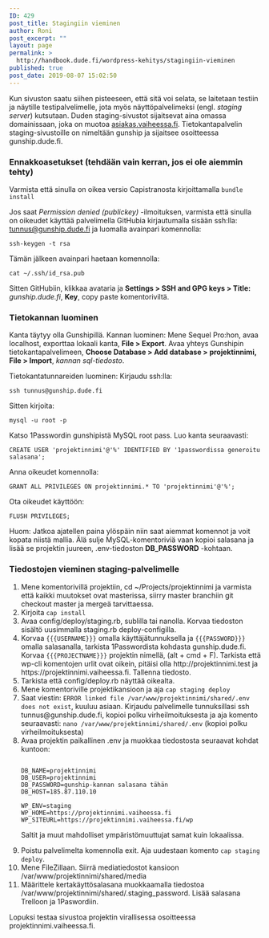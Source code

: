 ```yaml
---
ID: 429
post_title: Stagingiin vieminen
author: Roni
post_excerpt: ""
layout: page
permalink: >
  http://handbook.dude.fi/wordpress-kehitys/stagingiin-vieminen
published: true
post_date: 2019-08-07 15:02:50
---
```

Kun sivuston saatu siihen pisteeseen, että sitä voi selata, se laitetaan testiin ja näytille testipalvelimelle, jota myös näyttöpalvelimeksi (engl. <i>staging server</i>) kutsutaan. Duden staging-sivustot sijaitsevat aina omassa domainissaan, joka on muotoa <a href="https://asiakas.vaiheessa.fi">asiakas.vaiheessa.fi</a>. Tietokantapalvelin staging-sivustoille on nimeltään gunship ja sijaitsee osoitteessa gunship.dude.fi.

<h3>Ennakkoasetukset (tehdään vain kerran, jos ei ole aiemmin tehty)</h3>

Varmista että sinulla on oikea versio Capistranosta kirjoittamalla <code>bundle install</code></li>

Jos saat <i>Permission denied (publickey)</i> -ilmoituksen, varmista että sinulla on oikeudet käyttää palvelimella GitHubia kirjautumalla sisään ssh:lla: tunnus@gunship.dude.fi ja luomalla avainpari komennolla:

<pre class="language-bash"><code>ssh-keygen -t rsa</code></pre>

Tämän jälkeen avainpari haetaan komennolla:

<pre class="language-bash"><code>cat ~/.ssh/id_rsa.pub</code></pre>

Sitten GitHubiin, klikkaa avataria ja <b>Settings > SSH and GPG keys > Title:</b> <i>gunship.dude.fi</i>, <b>Key</b>, copy paste komentoriviltä.

<h3>Tietokannan luominen</h3>

Kanta täytyy olla Gunshipillä. Kannan luominen: Mene Sequel Pro:hon, avaa localhost, exporttaa lokaali kanta, <b>File > Export</b>. Avaa yhteys Gunshipin tietokantapalvelimeen, <b>Choose Database > Add database > projektinnimi, File > Import</b>, <i>kannan sql-tiedosto</i>.

Tietokantatunnareiden luominen: Kirjaudu ssh:lla:

<pre class="language-bash"><code>ssh tunnus@gunship.dude.fi</code></pre>

Sitten kirjoita:

<pre class="language-bash"><code>mysql -u root -p</code></pre>

Katso 1Passwordin gunshipistä MySQL root pass. Luo kanta seuraavasti:

<pre class="language-bash"><code>CREATE USER 'projektinnimi'@'%' IDENTIFIED BY '1passwordissa generoitu salasana';</code></pre>

Anna oikeudet komennolla:

<pre class="language-bash"><code>GRANT ALL PRIVILEGES ON projektinnimi.* TO 'projektinnimi'@'%';</code></pre>

Ota oikeudet käyttöön:

<pre class="language-bash"><code>FLUSH PRIVILEGES;</code></pre>

Huom: Jatkoa ajatellen paina ylöspäin niin saat aiemmat komennot ja voit kopata niistä mallia. Älä sulje MySQL-komentoriviä vaan kopioi salasana ja lisää se projektin juureen, .env-tiedoston <b>DB_PASSWORD</b> -kohtaan.

<h3>Tiedostojen vieminen staging-palvelimelle</h3>

<ol>
<li>Mene komentorivillä projektiin, cd ~/Projects/projektinnimi ja varmista että kaikki muutokset ovat masterissa, siirry master branchiin git checkout master ja mergeä tarvittaessa.</li>
<li>Kirjoita <code>cap install</code></li>
<li>Avaa config/deploy/staging.rb, sublilla tai nanolla. Korvaa tiedoston sisältö uusimmalla staging.rb deploy-configilla.</li>
<li>Korvaa <code>{{{USERNAME}}}</code> omalla käyttäjätunnuksella ja <code>{{{PASSWORD}}}</code> omalla salasanalla, tarkista 1Passwordista kohdasta gunship.dude.fi. Korvaa <code>{{{PROJECTNAME}}}</code> projektin nimellä, (alt + cmd + F). Tarkista että wp-cli komentojen urlit ovat oikein, pitäisi olla http://projektinnimi.test ja https://projektinnimi.vaiheessa.fi. Tallenna tiedosto.</li>
<li>Tarkista että config/deploy.rb näyttää oikealta.</li>
<li>Mene komentoriville projektikansioon ja aja <code>cap staging deploy</code></li>
<li>Saat viestin: <code>ERROR linked file /var/www/projektinnimi/shared/.env does not exist</code>, kuuluu asiaan. Kirjaudu palvelimelle tunnuksillasi ssh tunnus@gunship.dude.fi, kopioi polku virheilmoituksesta ja aja komento seuraavasti: <code>nano /var/www/projektinnimi/shared/.env</code> (kopioi polku virheilmoituksesta)</li>
<li>Avaa projektin paikallinen .env ja muokkaa tiedostosta seuraavat kohdat kuntoon:

<pre class="language-bash"><code>
DB_NAME=projektinnimi
DB_USER=projektinnimi
DB_PASSWORD=gunship-kannan salasana tähän
DB_HOST=185.87.110.10

WP_ENV=staging
WP_HOME=https://projektinnimi.vaiheessa.fi
WP_SITEURL=https://projektinnimi.vaiheessa.fi/wp
</code></pre>

Saltit ja muut mahdolliset ympäristömuuttujat samat kuin lokaalissa.</li>
<li>Poistu palvelimelta komennolla exit. Aja uudestaan komento <code>cap staging deploy</code>.</li>
<li>Mene FileZillaan. Siirrä mediatiedostot kansioon /var/www/projektinnimi/shared/media</li>
<li>Määrittele kertakäyttösalasana muokkaamalla tiedostoa /var/www/projektinnimi/shared/.staging_password. Lisää salasana Trelloon ja 1Paswordiin.</li>
</ol>

Lopuksi testaa sivustoa projektin virallisessa osoitteessa projektinnimi.vaiheessa.fi.